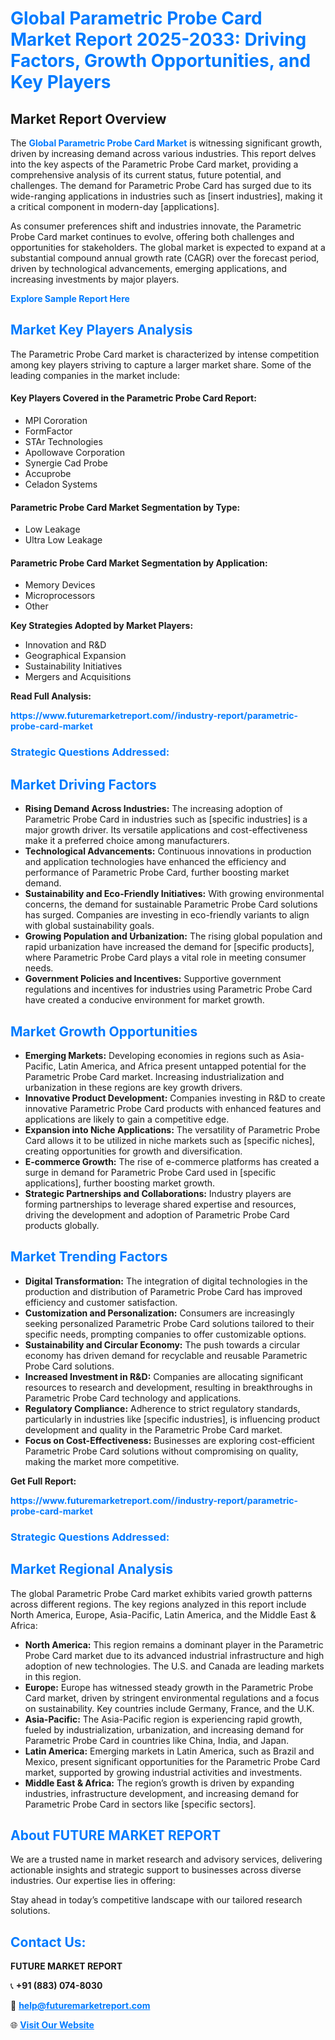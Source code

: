 <h1 style="color: #007BFF;">Global Parametric Probe Card Market Report 2025-2033: Driving Factors, Growth Opportunities, and Key Players</h1>

<section id="overview">
<h2>Market Report Overview</h2>
<p>The <a href="https://www.futuremarketreport.com//industry-report/parametric-probe-card-market" style="color: #007BFF; text-decoration: none;"><strong>Global Parametric Probe Card Market</strong></a> is witnessing significant growth, driven by increasing demand across various industries. This report delves into the key aspects of the Parametric Probe Card market, providing a comprehensive analysis of its current status, future potential, and challenges. The demand for Parametric Probe Card has surged due to its wide-ranging applications in industries such as [insert industries], making it a critical component in modern-day [applications].</p>
<p>As consumer preferences shift and industries innovate, the Parametric Probe Card market continues to evolve, offering both challenges and opportunities for stakeholders. The global market is expected to expand at a substantial compound annual growth rate (CAGR) over the forecast period, driven by technological advancements, emerging applications, and increasing investments by major players.</p>
</section>

<section id="overview">
<p><a href="https://www.futuremarketreport.com//request-sample/reportId=50301" style="color: #007BFF; text-decoration: none;"><strong>Explore Sample Report Here</strong></a></p>
</section>

<section id="key-players">
<h2 style="color: #007BFF;">Market Key Players Analysis</h2>
<p>The Parametric Probe Card market is characterized by intense competition among key players striving to capture a larger market share. Some of the leading companies in the market include:</p>
<h4>Key Players Covered in the Parametric Probe Card Report:</h4>
<ul><li>MPI Cororation</li><li>FormFactor</li><li>STAr Technologies</li><li>Apollowave Corporation</li><li>Synergie Cad Probe</li><li>Accuprobe</li><li>Celadon Systems</li></ul>
<h4>Parametric Probe Card Market Segmentation by Type:</h4>
<ul><li>Low Leakage</li><li>Ultra Low Leakage</li></ul>

<h4>Parametric Probe Card Market Segmentation by Application:</h4>
<ul><li>Memory Devices</li><li>Microprocessors</li><li>Other</li></ul>
<p><strong>Key Strategies Adopted by Market Players:</strong></p>
<ul>
<li>Innovation and R&D</li>
<li>Geographical Expansion</li>
<li>Sustainability Initiatives</li>
<li>Mergers and Acquisitions</li>
</ul>
</section>

<section>
<p><strong>Read Full Analysis: </strong></p><a href="https://www.futuremarketreport.com//industry-report/parametric-probe-card-market" style="color: #007BFF; text-decoration: none;"><strong>https://www.futuremarketreport.com//industry-report/parametric-probe-card-market</strong></a>
<h3 style="color: #007BFF;">Strategic Questions Addressed:</h3>
</section>

<section id="driving-factors">
<h2 style="color: #007BFF;">Market Driving Factors</h2>
<ul>
<li><strong>Rising Demand Across Industries:</strong> The increasing adoption of Parametric Probe Card in industries such as [specific industries] is a major growth driver. Its versatile applications and cost-effectiveness make it a preferred choice among manufacturers.</li>
<li><strong>Technological Advancements:</strong> Continuous innovations in production and application technologies have enhanced the efficiency and performance of Parametric Probe Card, further boosting market demand.</li>
<li><strong>Sustainability and Eco-Friendly Initiatives:</strong> With growing environmental concerns, the demand for sustainable Parametric Probe Card solutions has surged. Companies are investing in eco-friendly variants to align with global sustainability goals.</li>
<li><strong>Growing Population and Urbanization:</strong> The rising global population and rapid urbanization have increased the demand for [specific products], where Parametric Probe Card plays a vital role in meeting consumer needs.</li>
<li><strong>Government Policies and Incentives:</strong> Supportive government regulations and incentives for industries using Parametric Probe Card have created a conducive environment for market growth.</li>
</ul>
</section>

<section id="growth-opportunities">
<h2 style="color: #007BFF;">Market Growth Opportunities</h2>
<ul>
<li><strong>Emerging Markets:</strong> Developing economies in regions such as Asia-Pacific, Latin America, and Africa present untapped potential for the Parametric Probe Card market. Increasing industrialization and urbanization in these regions are key growth drivers.</li>
<li><strong>Innovative Product Development:</strong> Companies investing in R&D to create innovative Parametric Probe Card products with enhanced features and applications are likely to gain a competitive edge.</li>
<li><strong>Expansion into Niche Applications:</strong> The versatility of Parametric Probe Card allows it to be utilized in niche markets such as [specific niches], creating opportunities for growth and diversification.</li>
<li><strong>E-commerce Growth:</strong> The rise of e-commerce platforms has created a surge in demand for Parametric Probe Card used in [specific applications], further boosting market growth.</li>
<li><strong>Strategic Partnerships and Collaborations:</strong> Industry players are forming partnerships to leverage shared expertise and resources, driving the development and adoption of Parametric Probe Card products globally.</li>
</ul>
</section>

<section id="trending-factors">
<h2 style="color: #007BFF;">Market Trending Factors</h2>
<ul>
<li><strong>Digital Transformation:</strong> The integration of digital technologies in the production and distribution of Parametric Probe Card has improved efficiency and customer satisfaction.</li>
<li><strong>Customization and Personalization:</strong> Consumers are increasingly seeking personalized Parametric Probe Card solutions tailored to their specific needs, prompting companies to offer customizable options.</li>
<li><strong>Sustainability and Circular Economy:</strong> The push towards a circular economy has driven demand for recyclable and reusable Parametric Probe Card solutions.</li>
<li><strong>Increased Investment in R&D:</strong> Companies are allocating significant resources to research and development, resulting in breakthroughs in Parametric Probe Card technology and applications.</li>
<li><strong>Regulatory Compliance:</strong> Adherence to strict regulatory standards, particularly in industries like [specific industries], is influencing product development and quality in the Parametric Probe Card market.</li>
<li><strong>Focus on Cost-Effectiveness:</strong> Businesses are exploring cost-efficient Parametric Probe Card solutions without compromising on quality, making the market more competitive.</li>
</ul>
</section>

<section>
<p><strong>Get Full Report: </strong></p><a href="https://www.futuremarketreport.com//industry-report/parametric-probe-card-market" style="color: #007BFF; text-decoration: none;"><strong>https://www.futuremarketreport.com//industry-report/parametric-probe-card-market</strong></a>
<h3 style="color: #007BFF;">Strategic Questions Addressed:</h3>
</section>


<section id="regional-analysis">
<h2 style="color: #007BFF;">Market Regional Analysis</h2>
<p>The global Parametric Probe Card market exhibits varied growth patterns across different regions. The key regions analyzed in this report include North America, Europe, Asia-Pacific, Latin America, and the Middle East & Africa:</p>
<ul>
<li><strong>North America:</strong> This region remains a dominant player in the Parametric Probe Card market due to its advanced industrial infrastructure and high adoption of new technologies. The U.S. and Canada are leading markets in this region.</li>
<li><strong>Europe:</strong> Europe has witnessed steady growth in the Parametric Probe Card market, driven by stringent environmental regulations and a focus on sustainability. Key countries include Germany, France, and the U.K.</li>
<li><strong>Asia-Pacific:</strong> The Asia-Pacific region is experiencing rapid growth, fueled by industrialization, urbanization, and increasing demand for Parametric Probe Card in countries like China, India, and Japan.</li>
<li><strong>Latin America:</strong> Emerging markets in Latin America, such as Brazil and Mexico, present significant opportunities for the Parametric Probe Card market, supported by growing industrial activities and investments.</li>
<li><strong>Middle East & Africa:</strong> The region’s growth is driven by expanding industries, infrastructure development, and increasing demand for Parametric Probe Card in sectors like [specific sectors].</li>
</ul>
</section>

<footer>
<h2 style="color: #007BFF;">About FUTURE MARKET REPORT</h2>
<p>We are a trusted name in market research and advisory services, delivering actionable insights and strategic support to businesses across diverse industries. Our expertise lies in offering:</p>

<p>Stay ahead in today’s competitive landscape with our tailored research solutions.</p>

<h2 style="color: #007BFF;">Contact Us:</h2>
<p><strong>FUTURE MARKET REPORT</strong></p>
<p>📞 <strong>+91 (883) 074-8030</strong></p>
<p>📧 <strong><a href="mailto:help@futuremarketreport.com" style="color: #007BFF;">help@futuremarketreport.com</a></strong></p>
<p>🌐 <strong><a href="https://www.futuremarketreport.com/" style="color: #007BFF;">Visit Our Website</a></strong></p>
</footer>